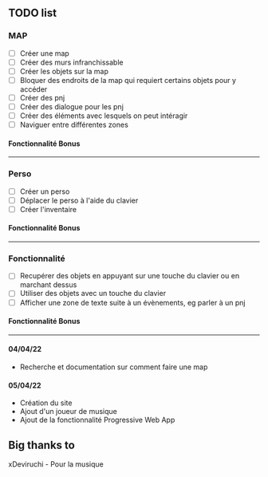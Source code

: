## TODO list

### MAP

- [ ] Créer une map
- [ ] Créer des murs infranchissable
- [ ] Créer les objets sur la map
- [ ] Bloquer des endroits de la map qui requiert certains objets pour y accéder
- [ ] Créer des pnj
- [ ] Créer des dialogue pour les pnj
- [ ] Créer des éléments avec lesquels on peut intéragir
- [ ] Naviguer entre différentes zones

#### Fonctionnalité Bonus

---

### Perso

- [ ] Créer un perso
- [ ] Déplacer le perso à l'aide du clavier
- [ ] Créer l'inventaire

#### Fonctionnalité Bonus

---

### Fonctionnalité

- [ ] Recupérer des objets en appuyant sur une touche du clavier ou en marchant dessus
- [ ] Utiliser des objets avec un touche du clavier
- [ ] Afficher une zone de texte suite à un évènements, eg parler à un pnj

#### Fonctionnalité Bonus

---

#### 04/04/22

- Recherche et documentation sur comment faire une map

#### 05/04/22

- Création du site
- Ajout d'un joueur de musique
- Ajout de la fonctionnalité Progressive Web App

## Big thanks to

xDeviruchi - Pour la musique
